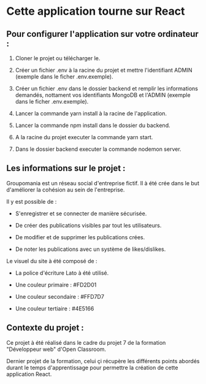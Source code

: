 # Cette application tourne sur React

## Pour configurer l'application sur votre ordinateur :

1) Cloner le projet ou télécharger le.

2) Créer un fichier .env à la racine du projet et mettre l'identifiant ADMIN (exemple dans le ficher .env.exemple).

3) Créer un fichier .env dans le dossier backend et remplir les informations demandés, nottament vos identifiants MongoDB et l'ADMIN (exemple dans le ficher .env.exemple).

4) Lancer la commande yarn install à la racine de l'application.

5) Lancer la commande npm install dans le dossier du backend.

6) A la racine du projet executer la commande yarn start.

7) Dans le dossier backend executer la commande nodemon server.


## Les informations sur le projet :

Groupomania est un réseau social d'entreprise fictif.
Il à été crée dans le but d'améliorer la cohésion au sein de l'entreprise.

Il y est possible de :

- S'enregistrer et se connecter de manière sécurisée.

- De créer des publications visibles par tout les utilisateurs.
 
- De modifier et de supprimer les publications crées.

- De noter les publications avec un système de likes/dislikes.

Le visuel du site à été composé de :

- La police d'écriture Lato à été utilisé.

- Une couleur primaire : #FD2D01

- Une couleur secondaire : #FFD7D7

- Une couleur tertiaire : #4E5166

## Contexte du projet :

Ce projet à été réalisé dans le cadre du projet 7 de la formation "Développeur web" d'Open Classroom.

Dernier projet de la formation, celui çi récupère les différents points abordés durant le temps d'apprentissage pour permettre la création de cette application React.